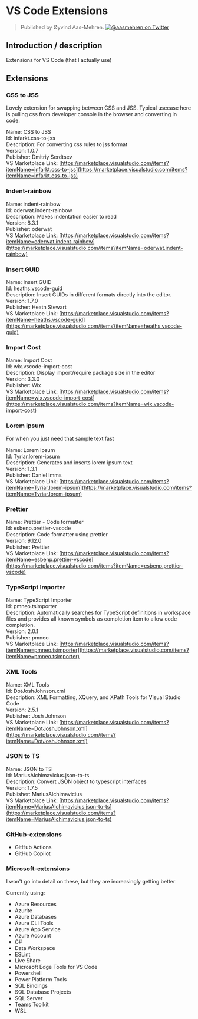 # VS Code Extensions

> Published by Øyvind Aas-Mehren. [![@aasmehren on Twitter](https://img.shields.io/badge/Twitter-%40AAS_MEHREN-blue?style=flat-square)](https://twitter.com/aas_mehren)

## Introduction / description

Extensions for VS Code (that I actually use)

## Extensions

### CSS to JSS

Lovely extension for swapping between CSS and JSS. Typical usecase here is pulling css from developer console in the browser and converting in code.

Name: CSS to JSS  
Id: infarkt.css-to-jss  
Description: For converting css rules to jss format  
Version: 1.0.7  
Publisher: Dmitriy Serdtsev  
VS Marketplace Link: [https://marketplace.visualstudio.com/items?itemName=infarkt.css-to-jss](https://marketplace.visualstudio.com/items?itemName=infarkt.css-to-jss)

### Indent-rainbow

Name: indent-rainbow  
Id: oderwat.indent-rainbow  
Description: Makes indentation easier to read  
Version: 8.3.1  
Publisher: oderwat  
VS Marketplace Link: [https://marketplace.visualstudio.com/items?itemName=oderwat.indent-rainbow](https://marketplace.visualstudio.com/items?itemName=oderwat.indent-rainbow)

### Insert GUID

Name: Insert GUID  
Id: heaths.vscode-guid  
Description: Insert GUIDs in different formats directly into the editor.  
Version: 1.7.0  
Publisher: Heath Stewart  
VS Marketplace Link: [https://marketplace.visualstudio.com/items?itemName=heaths.vscode-guid](https://marketplace.visualstudio.com/items?itemName=heaths.vscode-guid)

### Import Cost

Name: Import Cost  
Id: wix.vscode-import-cost  
Description: Display import/require package size in the editor  
Version: 3.3.0  
Publisher: Wix  
VS Marketplace Link: [https://marketplace.visualstudio.com/items?itemName=wix.vscode-import-cost](https://marketplace.visualstudio.com/items?itemName=wix.vscode-import-cost)

### Lorem ipsum

For when you just need that sample text fast

Name: Lorem ipsum  
Id: Tyriar.lorem-ipsum  
Description: Generates and inserts lorem ipsum text  
Version: 1.3.1  
Publisher: Daniel Imms  
VS Marketplace Link: [https://marketplace.visualstudio.com/items?itemName=Tyriar.lorem-ipsum](https://marketplace.visualstudio.com/items?itemName=Tyriar.lorem-ipsum)

### Prettier

Name: Prettier - Code formatter  
Id: esbenp.prettier-vscode  
Description: Code formatter using prettier  
Version: 9.12.0  
Publisher: Prettier  
VS Marketplace Link: [https://marketplace.visualstudio.com/items?itemName=esbenp.prettier-vscode](https://marketplace.visualstudio.com/items?itemName=esbenp.prettier-vscode)

### TypeScript Importer

Name: TypeScript Importer  
Id: pmneo.tsimporter  
Description: Automatically searches for TypeScript definitions in workspace files and provides all known symbols as completion item to allow code completion.  
Version: 2.0.1  
Publisher: pmneo  
VS Marketplace Link: [https://marketplace.visualstudio.com/items?itemName=pmneo.tsimporter](https://marketplace.visualstudio.com/items?itemName=pmneo.tsimporter)

### XML Tools

Name: XML Tools  
Id: DotJoshJohnson.xml  
Description: XML Formatting, XQuery, and XPath Tools for Visual Studio Code  
Version: 2.5.1  
Publisher: Josh Johnson  
VS Marketplace Link: [https://marketplace.visualstudio.com/items?itemName=DotJoshJohnson.xml](https://marketplace.visualstudio.com/items?itemName=DotJoshJohnson.xml)

### JSON to TS

Name: JSON to TS  
Id: MariusAlchimavicius.json-to-ts  
Description: Convert JSON object to typescript interfaces  
Version: 1.7.5  
Publisher: MariusAlchimavicius  
VS Marketplace Link: [https://marketplace.visualstudio.com/items?itemName=MariusAlchimavicius.json-to-ts](https://marketplace.visualstudio.com/items?itemName=MariusAlchimavicius.json-to-ts)

### GitHub-extensions

-   GitHub Actions
-   GitHub Copilot

### Microsoft-extensions

I won't go into detail on these, but they are increasingly getting better

Currently using:

-   Azure Resources
-   Azurite
-   Azure Databases
-   Azure CLI Tools
-   Azure App Service
-   Azure Account
-   C#
-   Data Workspace
-   ESLint
-   Live Share
-   Microsoft Edge Tools for VS Code
-   Powershell
-   Power Platform Tools
-   SQL Bindings
-   SQL Database Projects
-   SQL Server
-   Teams Toolkit
-   WSL